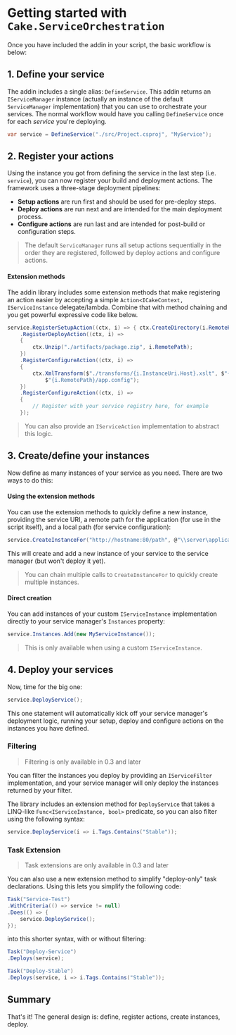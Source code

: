 # Getting started with `Cake.ServiceOrchestration`

Once you have included the addin in your script, the basic workflow is below:

## 1. Define your service

The addin includes a single alias: `DefineService`. This addin returns an `IServiceManager` instance (actually an instance of the default `ServiceManager` implementation) that you can use to orchestrate your services. The normal workflow would have you calling `DefineService` once for each *service* you're deploying.

```csharp
var service = DefineService("./src/Project.csproj", "MyService");
```

## 2. Register your actions

Using the instance you got from defining the service in the last step (i.e. `service`), you can now register your build and deployment actions. The framework uses a three-stage deployment pipelines:

*  **Setup actions** are run first and should be used for pre-deploy steps.
*  **Deploy actions** are run next and are intended for the main deployment process.
*  **Configure actions** are run last and are intended for post-build or configuration steps.

> The default `ServiceManager` runs all setup actions sequentially in the order they are registered, followed by deploy actions and configure actions.

#### Extension methods

The addin library includes some extension methods that make registering an action easier by accepting a simple `Action<ICakeContext, IServiceInstance` delegate/lambda. Combine that with method chaining and you get powerful expressive code like below.

```csharp
service.RegisterSetupAction((ctx, i) => { ctx.CreateDirectory(i.RemotePath); })
    .RegisterDeployAction((ctx, i) =>
    {
        ctx.Unzip("./artifacts/package.zip", i.RemotePath);
    })
    .RegisterConfigureAction((ctx, i) =>
    {
        ctx.XmlTransform($"./transforms/{i.InstanceUri.Host}.xslt", $"{i.RemotePath}/template.config",
            $"{i.RemotePath}/app.config");
    })
    .RegisterConfigureAction((ctx, i) =>
    {
        // Register with your service registry here, for example
    });
```

> You can also provide an `IServiceAction` implementation to abstract this logic.

## 3. Create/define your instances

Now define as many instances of your service as you need. There are two ways to do this:

#### Using the extension methods

You can use the extension methods to quickly define a new instance, providing the service URI, a remote path for the application (for use in the script itself), and a local path (for service configuration):

```csharp
service.CreateInstanceFor("http://hostname:80/path", @"\\server\application", @"E:\Services\App");
```

This will create and add a new instance of your service to the service manager (but won't deploy it yet).

> You can chain multiple calls to `CreateInstanceFor` to quickly create multiple instances.

#### Direct creation

You can add instances of your custom `IServiceInstance` implementation directly to your service manager's `Instances` property:

```csharp
service.Instances.Add(new MyServiceInstance());
```

> This is only available when using a custom `IServiceInstance`.

## 4. Deploy your services

Now, time for the big one:

```csharp
service.DeployService();
```

This one statement will automatically kick off your service manager's deployment logic, running your setup, deploy and configure actions on the instances you have defined.

### Filtering

> Filtering is only available in 0.3 and later

You can filter the instances you deploy by providing an `IServiceFilter` implementation, and your service manager will only deploy the instances returned by your filter.

The library includes an extension method for `DeployService` that takes a LINQ-like `Func<IServiceInstance, bool>` predicate, so you can also filter using the following syntax:

```csharp
service.DeployService(i => i.Tags.Contains("Stable"));
```

### Task Extension

> Task extensions are only available in 0.3 and later

You can also use a new extension method to simplify "deploy-only" task declarations. Using this lets you simplify the following code:

```csharp
Task("Service-Test")
.WithCriteria(() => service != null)
.Does(() => {
	service.DeployService();
});
```

into this shorter syntax, with or without filtering:

```csharp
Task("Deploy-Service")
.Deploys(service);

Task("Deploy-Stable")
.Deploys(service, i => i.Tags.Contains("Stable"));
```

## Summary

That's it! The general design is: define, register actions, create instances, deploy. 